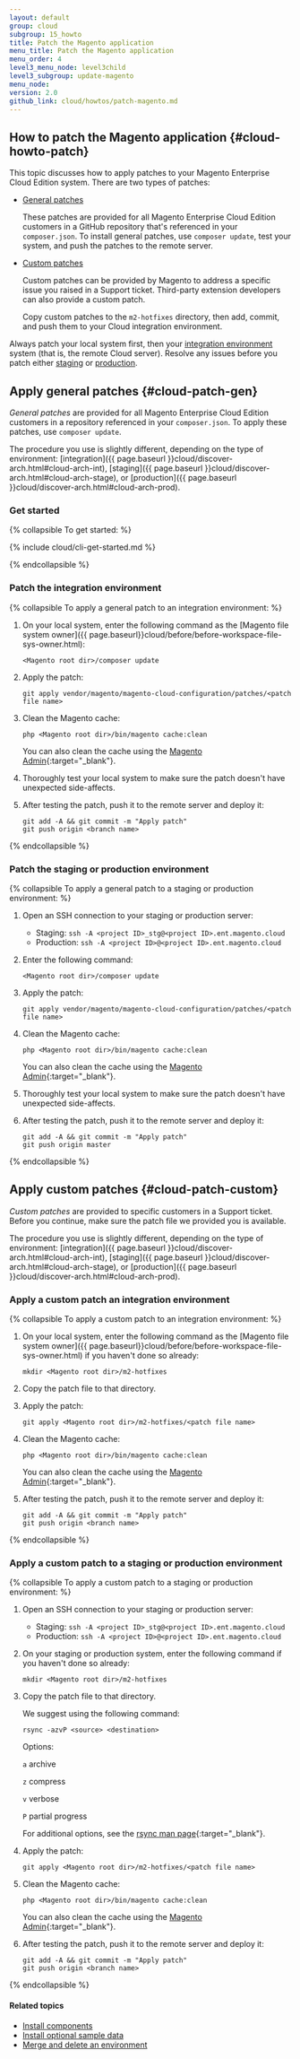 ```yaml
---
layout: default
group: cloud
subgroup: 15_howto
title: Patch the Magento application
menu_title: Patch the Magento application
menu_order: 4
level3_menu_node: level3child
level3_subgroup: update-magento
menu_node: 
version: 2.0
github_link: cloud/howtos/patch-magento.md
---
```


## How to patch the Magento application {#cloud-howto-patch}
This topic discusses how to apply patches to your Magento Enterprise Cloud Edition system. There are two types of patches:

*   [General patches](#cloud-patch-gen)

    These patches are provided for all Magento Enterprise Cloud Edition customers in a GitHub repository that's referenced in your `composer.json`. To install general patches, use `composer update`, test your system, and push the patches to the remote server. 

*   [Custom patches](#cloud-patch-custom)

    Custom patches can be provided by Magento to address a specific issue you raised in a Support ticket. Third-party extension developers can also provide a custom patch.

    Copy custom patches to the `m2-hotfixes` directory, then add, commit, and push them to your Cloud integration environment. 

<div class="bs-callout bs-callout-warning">
    <p>Always patch your local system first, then your <a href="{{ page.baseurl }}cloud/discover-arch.html#cloud-arch-int">integration environment</a> system (that is, the remote Cloud server). Resolve any issues before you patch either <a href="{{ page.baseurl }}cloud/discover-arch.html#cloud-arch-stage">staging</a> or <a href="{{ page.baseurl }}cloud/discover-arch.html#cloud-arch-prod">production</a>.</p>
</div>


## Apply general patches {#cloud-patch-gen}
*General patches* are provided for all Magento Enterprise Cloud Edition customers in a repository referenced in your `composer.json`. To apply these patches, use `composer update`.

The procedure you use is slightly different, depending on the type of environment: [integration]({{ page.baseurl }}cloud/discover-arch.html#cloud-arch-int), [staging]({{ page.baseurl }}cloud/discover-arch.html#cloud-arch-stage), or [production]({{ page.baseurl }}cloud/discover-arch.html#cloud-arch-prod).

### Get started

{% collapsible To get started: %}

{% include cloud/cli-get-started.md %}

{% endcollapsible %}

### Patch the integration environment

{% collapsible To apply a general patch to an integration environment: %}

1.	On your local system, enter the following command as the [Magento file system owner]({{ page.baseurl}}cloud/before/before-workspace-file-sys-owner.html):

		<Magento root dir>/composer update
2.	Apply the patch:

		git apply vendor/magento/magento-cloud-configuration/patches/<patch file name>
3.	Clean the Magento cache:

		php <Magento root dir>/bin/magento cache:clean

	You can also clean the cache using the [Magento Admin](http://docs.magento.com/m2/ee/user_guide/system/cache-management.html){:target="_blank"}.
4.	Thoroughly test your local system to make sure the patch doesn't have unexpected side-affects.
5.	After testing the patch, push it to the remote server and deploy it:

		git add -A && git commit -m "Apply patch"
		git push origin <branch name>


{% endcollapsible %}

### Patch the staging or production environment

{% collapsible To apply a general patch to a staging or production environment: %}

1.  Open an SSH connection to your staging or production server:

    *   Staging: `ssh -A <project ID>_stg@<project ID>.ent.magento.cloud`
    *   Production: `ssh -A <project ID>@<project ID>.ent.magento.cloud`
2.	Enter the following command:

		<Magento root dir>/composer update
2.	Apply the patch:

		git apply vendor/magento/magento-cloud-configuration/patches/<patch file name>
3.	Clean the Magento cache:

		php <Magento root dir>/bin/magento cache:clean

	You can also clean the cache using the [Magento Admin](http://docs.magento.com/m2/ee/user_guide/system/cache-management.html){:target="_blank"}.
3.	Thoroughly test your local system to make sure the patch doesn't have unexpected side-affects.
4.	After testing the patch, push it to the remote server and deploy it:

		git add -A && git commit -m "Apply patch"
		git push origin master

{% endcollapsible %}


## Apply custom patches {#cloud-patch-custom}
*Custom patches* are provided to specific customers in a Support ticket. Before you continue, make sure the patch file we provided you is available.

The procedure you use is slightly different, depending on the type of environment: [integration]({{ page.baseurl }}cloud/discover-arch.html#cloud-arch-int), [staging]({{ page.baseurl }}cloud/discover-arch.html#cloud-arch-stage), or [production]({{ page.baseurl }}cloud/discover-arch.html#cloud-arch-prod).

### Apply a custom patch an integration environment

{% collapsible To apply a custom patch to an integration environment: %}

1.	On your local system, enter the following command as the [Magento file system owner]({{ page.baseurl}}cloud/before/before-workspace-file-sys-owner.html) if you haven't done so already:

		mkdir <Magento root dir>/m2-hotfixes
3.	Copy the patch file to that directory.
2.	Apply the patch:

		git apply <Magento root dir>/m2-hotfixes/<patch file name>
3.	Clean the Magento cache:

		php <Magento root dir>/bin/magento cache:clean

	You can also clean the cache using the [Magento Admin](http://docs.magento.com/m2/ee/user_guide/system/cache-management.html){:target="_blank"}.
4.	After testing the patch, push it to the remote server and deploy it:

		git add -A && git commit -m "Apply patch"
		git push origin <branch name>

{% endcollapsible %}

### Apply a custom patch to a staging or production environment

{% collapsible To apply a custom patch to a staging or production environment: %}

1.  Open an SSH connection to your staging or production server:

    *   Staging: `ssh -A <project ID>_stg@<project ID>.ent.magento.cloud`
    *   Production: `ssh -A <project ID>@<project ID>.ent.magento.cloud`
2.	On your staging or production system, enter the following command if you haven't done so already:

		mkdir <Magento root dir>/m2-hotfixes
3.	Copy the patch file to that directory.
	
	We suggest using the following command:

		rsync -azvP <source> <destination>

	Options:

	`a` archive

	`z` compress

	`v` verbose

	`P` partial progress

	For additional options, see the [rsync man page](http://linux.die.net/man/1/rsync){:target="_blank"}.
2.	Apply the patch:

		git apply <Magento root dir>/m2-hotfixes/<patch file name>
3.	Clean the Magento cache:

		php <Magento root dir>/bin/magento cache:clean
		
	You can also clean the cache using the [Magento Admin](http://docs.magento.com/m2/ee/user_guide/system/cache-management.html){:target="_blank"}.
4.	After testing the patch, push it to the remote server and deploy it:

		git add -A && git commit -m "Apply patch"
		git push origin <branch name>

{% endcollapsible %}

#### Related topics
*   [Install components]({{page.baseurl}}cloud/howtos/install-components.html)
*   [Install optional sample data]({{page.baseurl}}cloud/howtos/sample-data.html)
*   [Merge and delete an environment]({{page.baseurl}}cloud/howtos/environment-tutorial-env-merge.html)
